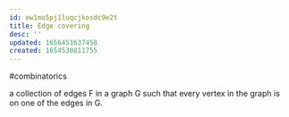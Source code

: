 ```yaml
---
id: ew1mo5pj1luqcjkosdc9e2t
title: Edge covering
desc: ''
updated: 1656451637458
created: 1654530811755
---
```

#combinatorics

a collection of edges F in a graph G such that every vertex in the graph is on one of the edges in G.
